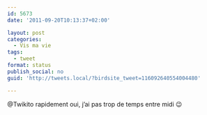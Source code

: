 ```yaml
---
id: 5673
date: '2011-09-20T10:13:37+02:00'

layout: post
categories:
  - Vis ma vie
tags:
  - tweet
format: status
publish_social: no
guid: 'http://tweets.local/?birdsite_tweet=116092640554004480'

---
```


@Twikito rapidement oui, j’ai pas trop de temps entre midi 😉
